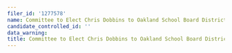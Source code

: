 ```yaml
---
filer_id: '1277578'
name: Committee to Elect Chris Dobbins to Oakland School Board District 6
candidate_controlled_id: ''
data_warning: 
title: Committee to Elect Chris Dobbins to Oakland School Board District 6
---
```

